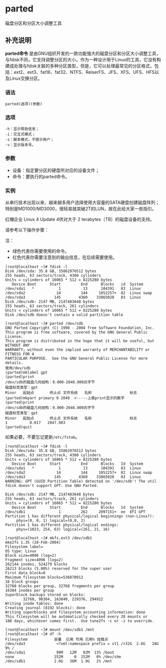 parted
===

磁盘分区和分区大小调整工具

## 补充说明

**parted命令** 是由GNU组织开发的一款功能强大的磁盘分区和分区大小调整工具，与fdisk不同，它支持调整分区的大小。作为一种设计用于Linux的工具，它没有构建成处理与fdisk关联的多种分区类型，但是，它可以处理最常见的分区格式，包括：ext2、ext3、fat16、fat32、NTFS、ReiserFS、JFS、XFS、UFS、HFS以及Linux交换分区。

###  语法

```shellshell
parted(选项)(参数)
```

###  选项

```shellshell
-h：显示帮助信息；
-i：交互式模式；
-s：脚本模式，不提示用户；
-v：显示版本号。
```

###  参数

*   设备：指定要分区的硬盘所对应的设备文件；
*   命令：要执行的parted命令。

###  实例

从串行技术出现以来，越来越多用户选择使用大容量的SATA硬盘创建磁盘阵列；特别是MD1000/MD3000，很轻易就突破2T的LUN，故在此给大家一些指引。

红帽企业 Linux 4 Update 4供对大于 2 terabytes（TB）的磁盘设备的支持。

请参考以下操作步骤：

注：

*   绿色代表你需要使用的命令。
*   红色代表你需要注意到的输出信息，在后续需要使用。

```shell
[root@localhost ~]# fdisk -l
Disk /dev/sda: 35.8 GB, 35862976512 bytes
255 heads, 63 sectors/track, 4360 cylinders
Units = cylinders of 16065 * 512 = 8225280 bytes
   Device Boot      Start         End      Blocks   id  System
/dev/sda1   *           1          13      104391   83  Linux
/dev/sda2              14         144     1052257+  82  Linux swap
/dev/sda3             145        4360    33865020   83  Linux
Disk /dev/sdb: 2147 MB, 2147483648 bytes
255 heads, 63 sectors/track, 261 cylinders
Units = cylinders of 16065 * 512 = 8225280 bytes
Disk /dev/sdb doesn't contain a valid partition table
```

```shell
[root@localhost ~]# parted /dev/sdb
GNU Parted Copyright (C) 1998 - 2004 free Software Foundation, Inc.
This program is free software, covered by the GNU General Public License.
This program is distributed in the hope that it will be useful, but WITHOUT ANY
WARRANTY; without even the implied warranty of MERCHANTABILITY or FITNESS FOR A
PARTICULAR PURPOSE.  See the GNU General Public License for more details.
使用/dev/sdb
(parted)mklabel gpt
(parted)print
/dev/sdb的磁盘几何结构：0.000-2048.000兆字节
磁盘标签类型：gpt
Minor   起始点       终止点 文件系统   名称                 标志
(parted)mkpart primary 0 2048  <-----上面print显示的数字
(parted)print
/dev/sdb的磁盘几何结构：0.000-2048.000兆字节
磁盘标签类型：gpt
Minor   起始点       终止点 文件系统   名称                 标志
1          0.017   2047.983
(parted)quit
```

如果必要，不要忘记更新`/etc/fstab`。

```shell
[root@localhost ~]# fdisk -l
Disk /dev/sda: 35.8 GB, 35862976512 bytes
255 heads, 63 sectors/track, 4360 cylinders
Units = cylinders of 16065 * 512 = 8225280 bytes
   Device Boot      Start         End      Blocks   Id  System
/dev/sda1   *           1          13      104391   83  Linux
/dev/sda2              14         144     1052257+  82  Linux swap
/dev/sda3             145        4360    33865020   83  Linux
WARNING: GPT (GUID Partition Table) detected on '/dev/sdb'! The util fdisk doesn't support GPT. Use GNU Parted.

Disk /dev/sdb: 2147 MB, 2147483648 bytes
255 heads, 63 sectors/track, 261 cylinders
Units = cylinders of 16065 * 512 = 8225280 bytes
   Device Boot      Start         End      Blocks   Id  System
/dev/sdb1               1         262     2097151+  ee  EFI GPT
Partition 1 has different physical/logical beginnings (non-Linux?):
     phys=(0, 0, 1) logical=(0,0, 2)
Partition 1 has different physical/logical endings:
     phys=(1023, 254, 63) logical=(261, 21, 16)
```

```shell
[root@localhost ~]# mkfs.ext3 /dev/sdb1
mke2fs 1.35 (28-Feb-2004)
Filesystem label=
OS type: Linux
Block size=4096 (log=2)
Fragment size=4096 (log=2)
262144 inodes, 524279 blocks
26213 blocks (5.00%) reserved for the super user
First data block=0
Maximum filesystem blocks=536870912
16 block groups
32768 blocks per group, 32768 fragments per group
16384 inodes per group
Superblock backups stored on blocks:
        32768, 98304, 163840, 229376, 294912
Writing inode tables: done
Creating journal (8192 blocks): done
Writing superblocks and filesystem accounting information: done
This filesystem will be automatically checked every 28 mounts or
180 days, whichever comes first.  Use tune2fs -c or -i to override.
```

```shell
[root@localhost ~]# mount /dev/sdb1 /mnt
[root@localhost ~]# df -h
Filesystem            容量  已用 可用 已用% 挂载点
/dev/sda3              <?xml:namespace prefix = st1 />32G  2.6G   28G   9% /
/dev/sda1              99M   12M   82M  13% /boot
none                  252M     0  252M   0% /dev/shm
/dev/sdb1             2.0G   36M  1.9G   2% /mnt
```


<!-- Linux命令行搜索引擎：https://jaywcjlove.github.io/linux-command/ -->